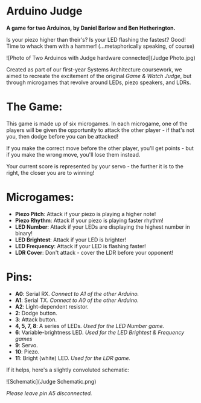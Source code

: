 # Arduino Judge
**A game for two Arduinos, by Daniel Barlow and Ben Hetherington.**

Is your piezo higher than their's? Is your LED flashing the fastest? Good! Time to whack them with a hammer! (...metaphorically speaking, of course)

![Photo of Two Arduinos with Judge hardware connected](Judge Photo.jpg)

Created as part of our first-year Systems Architecture coursework, we aimed to recreate the excitement of the original *Game & Watch Judge*, but through microgames that revolve around LEDs, piezo speakers, and LDRs.

# The Game:
This game is made up of six microgames. In each microgame, one of the players will be given the opportunity to attack the other player - if that's not you, then dodge before you can be attacked!

If you make the correct move before the other player, you'll get points - but if you make the wrong move, you'll lose them instead.

Your current score is represented by your servo - the further it is to the right, the closer you are to winning!

# Microgames:
- **Piezo Pitch**: Attack if your piezo is playing a higher note!
- **Piezo Rhythm**: Attack if your piezo is playing faster rhythm!
- **LED Number**: Attack if your LEDs are displaying the highest number in binary!
- **LED Brightest**: Attack if your LED is brighter!
- **LED Frequency**: Attack if your LED is flashing faster!
- **LDR Cover**: Don't attack - cover the LDR before your opponent!

# Pins:
- **A0**: Serial RX. *Connect to A1 of the other Arduino.*
- **A1**: Serial TX. *Connect to A0 of the other Arduino.*
- **A2**: Light-dependent resistor.
- **2**: Dodge button.
- **3**: Attack button.
- **4, 5, 7, 8**: A series of LEDs. *Used for the LED Number game.*
- **6**: Variable-brightness LED. *Used for the LED Brightest & Frequency games*
- **9**: Servo.
- **10**: Piezo.
- **11**: Bright (white) LED. *Used for the LDR game.*

If it helps, here's a slightly convoluted schematic:

![Schematic](Judge Schematic.png)

*Please leave pin A5 disconnected.*
